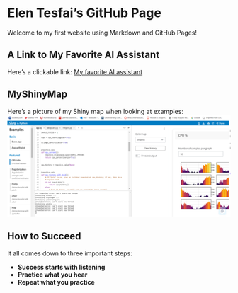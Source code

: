 # Elen Tesfai’s GitHub Page

Welcome to my first website using Markdown and GitHub Pages!

## A Link to My Favorite AI Assistant
Here’s a clickable link: [My favorite AI assistant](https://chat.openai.com/)

## MyShinyMap
Here’s a picture of my Shiny map when looking at examples:  
![My Shiny Map](myshinyimage.png)

## How to Succeed
It all comes down to three important steps:
- **Success starts with listening**
- **Practice what you hear**
- **Repeat what you practice**
